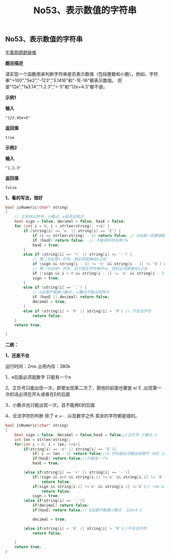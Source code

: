 ﻿---
layout:  post
category:  algorithm
title:  No53、表示数值的字符串
tagline:  by 阿秀
tag: [数据结构与算法]
excerpt: No53、表示数值的字符串
---



## **No53、表示数值的字符串**

<font style="font-weight:normal; color:#4169E1;text-decoration:underline;" target="_blank"> [牛客网原题链接](https://www.nowcoder.com/practice/6f8c901d091949a5837e24bb82a731f2?tpId=13&&tqId=11206&rp=1&ru=/ta/coding-interviews&qru=/ta/coding-interviews/question-ranking)</font>

**题目描述**

请实现一个函数用来判断字符串是否表示数值（包括整数和小数）。例如，字符串"+100","5e2","-123","3.1416"和"-1E-16"都表示数值。 但是"12e","1a3.14","1.2.3","+-5"和"12e+4.3"都不是。

**示例1**

**输入**

```
"123.45e+6"
```

**返回值**

```
true
```

**示例2**

**输入**

```
"1.2.3"
```

**返回值**

```
false
```

**1、看的写法，很好**

~~~cpp
bool isNumeric(char* string)
{
    // 正反标记符号、小数点、e是否出现过
    bool sign = false, decimal = false, hasE = false;
    for (int i = 0; i < strlen(string); ++i) {
        if (string[i] == 'e' || string[i] == 'E') {
            if (i == strlen(string) - 1) return false; // e后面一定要接数字
            if (hasE) return false;  // 不能同时存在两个e
            hasE = true;
        }
        else if (string[i] == '+' || string[i] == '-') {
            // 第二次出现+-符号，则必须紧接在e之后
            if (sign && string[i - 1] != 'e' && string[i - 1] != 'E') return false;
            // 第一次出现+-符号，且不是在字符串开头，则也必须紧接在e之后
            if (!sign && i > 0 && string[i - 1] != 'e' && string[i - 1] != 'E') return false;
            sign = true;
        }
        else if (string[i] == '.') {
            // e后面不能接小数点，小数点不能出现两次
            if (hasE || decimal) return false;
            decimal = true;
        }
        else if (string[i] < '0' || string[i] > '9') // 不合法字符
            return false;
    }
    return true;

}
~~~



**二刷：**

**1、还是不会**

运行时间：2ms  占用内存：380k

1、e后面必须是数字 只能有一个e

2、正负号只能出现一次，即使出现第二次了，那他的前面也要是 e/ E ,出现第一次的话必须在开头或者在E的后面

3、小数点也只能出现一次，且不能再E的后面

4、合法字符的判断 除了 e +-  . 以及数字之外 其余的字符都是错的。

~~~cpp
bool isNumeric(char* string)
{
    bool sign = false, decimal = false,hasE = false;//正负号 小数点 e
    int len = strlen(string);
    for(int i = 0; i < len; ++i){
        if(string[i] == 'e' || string[i] == 'E'){
            if( i == len - 1) return false;//e 的后面必须要出现数字 对应 12e
            if(hasE) return false;//只能有一个e
            hasE = true;

        }else if(string[i] == '+' || string[i] == '-'){                
            if(!sign && i>0 && string[i-1] !='e' && string[i-1] != 'E')// 12e+5 如果第一次出现，且不是在开头，那么也要紧跟在e/E之后
                return false;
            if(sign && string[i-1] !='e' && string[i-1] !='E')// +5e-6  第二次出现，那也要跟在 e/E之后
                return false;
            sign = true;
        }else if(string[i] == '.'){
            if(decimal) return false; 
            if(hasE) return false;// E后面不能跟小数点  12e+4.3

            decimal = true;

        }else if(string[i] < '0' || string[i] > '9')//不合法字符
            return false;

    }
    return true;
}
~~~


<p id = "表示数值的字符串"></p>

